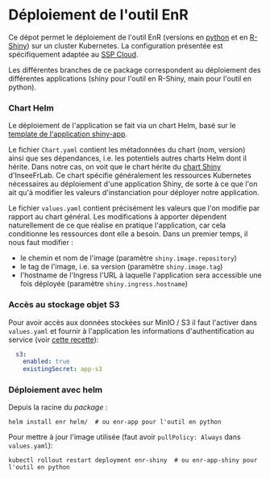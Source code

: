 # Déploiement de l'outil EnR

Ce dépot permet le déploiement de l'outil EnR (versions en [python](https://github.com/blenzi/enr-app) et en [R-Shiny](https://gitlab.com/blenzi/enr_reseaux_teo)) sur un cluster Kubernetes. La configuration présentée est spécifiquement adaptée au [SSP Cloud](https://datalab.sspcloud.fr/home).

Les différentes branches de ce package correspondent au déploiement des différentes applications (shiny pour l'outil en R-Shiny, main pour l'outil en python).

### Chart Helm

Le déploiement de l'application se fait via un chart Helm, basé sur le [template de l'application shiny-app](https://github.com/InseeFrLab/sspcloud-tutorials/blob/main/deployment/shiny-app.md).

Le fichier `Chart.yaml` contient les métadonnées du chart (nom, version) ainsi que ses dépendances, i.e. les potentiels autres charts Helm dont il hérite. Dans notre cas, on voit que le chart hérite du [chart Shiny](https://github.com/InseeFrLab/helm-charts/tree/master/charts/shiny) d'InseeFrLab. Ce chart spécifie généralement les ressources Kubernetes nécessaires au déploiement d'une application Shiny, de sorte à ce que l'on ait qu'à modifier les valeurs d'instanciation pour déployer notre application.

Le fichier `values.yaml` contient précisément les valeurs que l'on modifie par rapport au chart général. Les modifications à apporter dépendent naturellement de ce que réalise en pratique l'application, car cela conditionne les ressources dont elle a besoin. Dans un premier temps, il nous faut modifier : 
- le chemin et nom de l'image (paramètre `shiny.image.repository`)
- le tag de l'image, i.e. sa version (paramètre `shiny.image.tag`)
- l'hostname de l'Ingress l'URL à laquelle l'application sera accessible une fois déployée (paramètre `shiny.ingress.hostname`)

### Accès au stockage objet S3

Pour avoir accès aux données stockées sur MinIO / S3 il faut l'activer dans `values.yaml` et fournir à l'application les informations d'authentification au service (voir [cette recette](https://github.com/InseeFrLab/sspcloud-tutorials/blob/main/deployment/shiny-app.md#utilisation-du-stockage-de-donn%C3%A9es-s3-avec-minio)):

```yaml
  s3:
    enabled: true
    existingSecret: app-s3
```


### Déploiement avec helm

Depuis la racine du _package_ :

```shell
helm install enr helm/  # ou enr-app pour l'outil en python
```

Pour mettre à jour l'image utilisée (faut avoir `pullPolicy: Always` dans `values.yaml`):

```shell
kubectl rollout restart deployment enr-shiny  # ou enr-app-shiny pour l'outil en python
```
